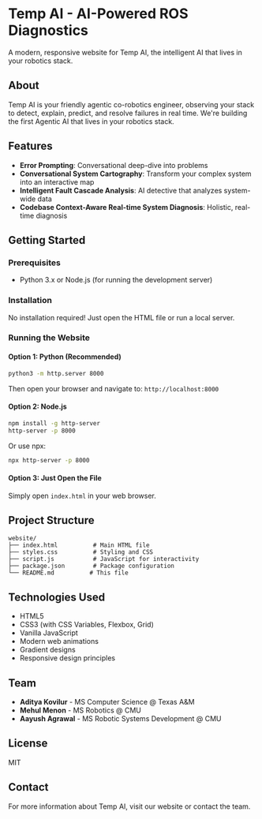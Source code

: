 # Temp AI - AI-Powered ROS Diagnostics

A modern, responsive website for Temp AI, the intelligent AI that lives in your robotics stack.

## About

Temp AI is your friendly agentic co-robotics engineer, observing your stack to detect, explain, predict, and resolve failures in real time. We're building the first Agentic AI that lives in your robotics stack.

## Features

- **Error Prompting**: Conversational deep-dive into problems
- **Conversational System Cartography**: Transform your complex system into an interactive map
- **Intelligent Fault Cascade Analysis**: AI detective that analyzes system-wide data
- **Codebase Context-Aware Real-time System Diagnosis**: Holistic, real-time diagnosis

## Getting Started

### Prerequisites

- Python 3.x or Node.js (for running the development server)

### Installation

No installation required! Just open the HTML file or run a local server.

### Running the Website

#### Option 1: Python (Recommended)
```bash
python3 -m http.server 8000
```

Then open your browser and navigate to: `http://localhost:8000`

#### Option 2: Node.js
```bash
npm install -g http-server
http-server -p 8000
```

Or use npx:
```bash
npx http-server -p 8000
```

#### Option 3: Just Open the File
Simply open `index.html` in your web browser.

## Project Structure

```
website/
├── index.html          # Main HTML file
├── styles.css          # Styling and CSS
├── script.js           # JavaScript for interactivity
├── package.json        # Package configuration
└── README.md          # This file
```

## Technologies Used

- HTML5
- CSS3 (with CSS Variables, Flexbox, Grid)
- Vanilla JavaScript
- Modern web animations
- Gradient designs
- Responsive design principles

## Team

- **Aditya Kovilur** - MS Computer Science @ Texas A&M
- **Mehul Menon** - MS Robotics @ CMU
- **Aayush Agrawal** - MS Robotic Systems Development @ CMU

## License

MIT

## Contact

For more information about Temp AI, visit our website or contact the team.

